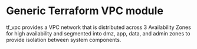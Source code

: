 # Generic Terraform VPC module #

tf_vpc provides a VPC network that is distributed across 3 Availability Zones for high availability and segmented into dmz, app, data, and admin zones to provide isolation between system components.

